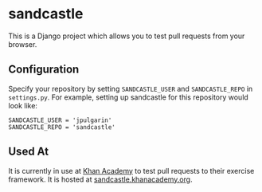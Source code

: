 sandcastle
==========

This is a Django project which allows you to test pull requests from your browser.

Configuration
-------------

Specify your repository by setting `SANDCASTLE_USER` and 
`SANDCASTLE_REPO` in `settings.py`. For example, setting up sandcastle
for this repository would look like:

	SANDCASTLE_USER = 'jpulgarin'
	SANDCASTLE_REPO = 'sandcastle'

Used At
-------

It is currently in use at [Khan Academy](http://www.khanacademy.org) to
test pull requests to their exercise framework. It is hosted at [sandcastle.khanacademy.org](http://sandcastle.khanacademy.org).
